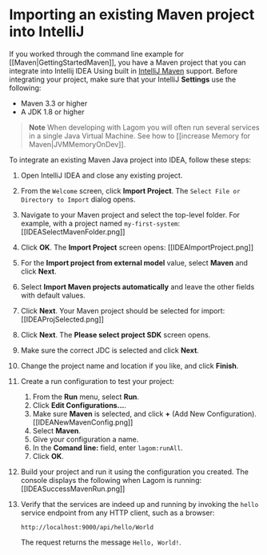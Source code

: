 # Importing an existing Maven project into IntelliJ

If you worked through the command line example for [[Maven|GettingStartedMaven]], you have a Maven project that you can integrate into Intellij IDEA Using built in [IntelliJ Maven](https://www.jetbrains.com/help/idea/2016.3/getting-started-with-maven.html) support. Before integrating your project, make sure that your IntelliJ **Settings** use the following:

* Maven 3.3 or higher
* A JDK 1.8 or higher

> **Note** When developing with Lagom you will often run several services in a single Java Virtual Machine. See how to [[increase Memory for Maven|JVMMemoryOnDev]].

To integrate an existing Maven Java project into IDEA, follow these steps:

1. Open IntelliJ IDEA and close any existing project.

1. From the `Welcome` screen, click **Import Project**.
    The `Select File or Directory to Import` dialog opens.
    
1. Navigate to your Maven project and select the top-level folder. For example, with a project named `my-first-system`:
    [[IDEASelectMavenFolder.png]]
    
1. Click **OK**.
    The **Import Project** screen opens:
    [[IDEAImportProject.png]]
    
1. For the **Import project from external model** value, select **Maven** and click **Next**.

1. Select **Import Maven projects automatically** and leave the other fields with default values.

1. Click **Next**.
    Your Maven project should be selected for import:
    [[IDEAProjSelected.png]]
    
1. Click **Next**.
    The **Please select project SDK** screen opens.
    
1. Make sure the correct JDC is selected and click **Next**.

1. Change the project name and location if you like, and click **Finish**.

1. Create a run configuration to test your project:

    1. From the **Run** menu, select **Run**.
    1. Click **Edit Configurations...**.
    1. Make sure **Maven** is selected, and click **+** (Add New Configuration).
    [[IDEANewMavenConfig.png]]
    1. Select **Maven**.
    1. Give your configuration a name.
    1. In the **Comand line:** field, enter `lagom:runAll`.
    1. Click **OK**.
    
1. Build your project and run it using the configuration you created. 
    The console displays the following when Lagom is running:
    [[IDEASuccessMavenRun.png]]
    
1. Verify that the services are indeed up and running by invoking the `hello` service endpoint from any HTTP client, such as a browser: 
    
    ```
    http://localhost:9000/api/hello/World
    ```
    The request returns the message `Hello, World!`.





